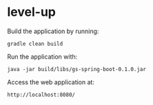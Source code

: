 # level-up

Build the application by running:

`gradle clean build`

Run the application with:

`java -jar build/libs/gs-spring-boot-0.1.0.jar`

Access the web application at:

`http://localhost:8080/`
